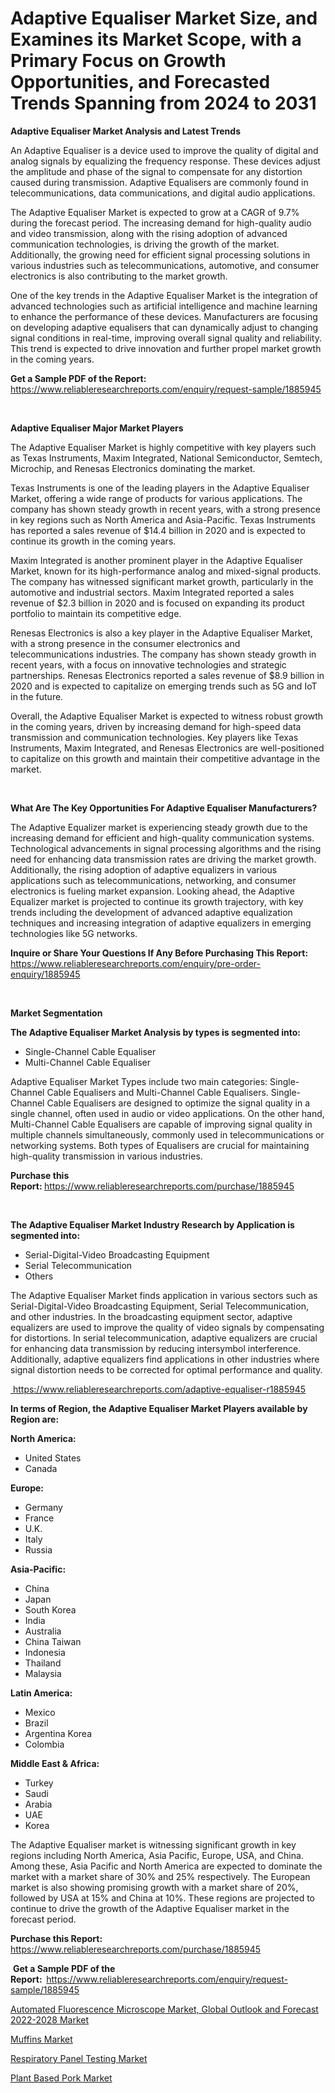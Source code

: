 <p><h1>Adaptive Equaliser Market Size, and Examines its Market Scope, with a Primary Focus on Growth Opportunities, and Forecasted Trends Spanning from 2024 to 2031</h1></p><p><strong>Adaptive Equaliser Market Analysis and Latest Trends</strong></p>
<p><p>An Adaptive Equaliser is a device used to improve the quality of digital and analog signals by equalizing the frequency response. These devices adjust the amplitude and phase of the signal to compensate for any distortion caused during transmission. Adaptive Equalisers are commonly found in telecommunications, data communications, and digital audio applications.</p><p>The Adaptive Equaliser Market is expected to grow at a CAGR of 9.7% during the forecast period. The increasing demand for high-quality audio and video transmission, along with the rising adoption of advanced communication technologies, is driving the growth of the market. Additionally, the growing need for efficient signal processing solutions in various industries such as telecommunications, automotive, and consumer electronics is also contributing to the market growth.</p><p>One of the key trends in the Adaptive Equaliser Market is the integration of advanced technologies such as artificial intelligence and machine learning to enhance the performance of these devices. Manufacturers are focusing on developing adaptive equalisers that can dynamically adjust to changing signal conditions in real-time, improving overall signal quality and reliability. This trend is expected to drive innovation and further propel market growth in the coming years.</p></p>
<p><strong>Get a Sample PDF of the Report:&nbsp;</strong> <a href="https://www.reliableresearchreports.com/enquiry/request-sample/1885945">https://www.reliableresearchreports.com/enquiry/request-sample/1885945</a></p>
<p>&nbsp;</p>
<p><strong>Adaptive Equaliser Major Market Players</strong></p>
<p><p>The Adaptive Equaliser Market is highly competitive with key players such as Texas Instruments, Maxim Integrated, National Semiconductor, Semtech, Microchip, and Renesas Electronics dominating the market. </p><p>Texas Instruments is one of the leading players in the Adaptive Equaliser Market, offering a wide range of products for various applications. The company has shown steady growth in recent years, with a strong presence in key regions such as North America and Asia-Pacific. Texas Instruments has reported a sales revenue of $14.4 billion in 2020 and is expected to continue its growth in the coming years.</p><p>Maxim Integrated is another prominent player in the Adaptive Equaliser Market, known for its high-performance analog and mixed-signal products. The company has witnessed significant market growth, particularly in the automotive and industrial sectors. Maxim Integrated reported a sales revenue of $2.3 billion in 2020 and is focused on expanding its product portfolio to maintain its competitive edge.</p><p>Renesas Electronics is also a key player in the Adaptive Equaliser Market, with a strong presence in the consumer electronics and telecommunications industries. The company has shown steady growth in recent years, with a focus on innovative technologies and strategic partnerships. Renesas Electronics reported a sales revenue of $8.9 billion in 2020 and is expected to capitalize on emerging trends such as 5G and IoT in the future.</p><p>Overall, the Adaptive Equaliser Market is expected to witness robust growth in the coming years, driven by increasing demand for high-speed data transmission and communication technologies. Key players like Texas Instruments, Maxim Integrated, and Renesas Electronics are well-positioned to capitalize on this growth and maintain their competitive advantage in the market.</p></p>
<p>&nbsp;</p>
<p><strong>What Are The Key Opportunities For Adaptive Equaliser Manufacturers?</strong></p>
<p><p>The Adaptive Equalizer market is experiencing steady growth due to the increasing demand for efficient and high-quality communication systems. Technological advancements in signal processing algorithms and the rising need for enhancing data transmission rates are driving the market growth. Additionally, the rising adoption of adaptive equalizers in various applications such as telecommunications, networking, and consumer electronics is fueling market expansion. Looking ahead, the Adaptive Equalizer market is projected to continue its growth trajectory, with key trends including the development of advanced adaptive equalization techniques and increasing integration of adaptive equalizers in emerging technologies like 5G networks.</p></p>
<p><strong>Inquire or Share Your Questions If Any Before Purchasing This Report:</strong> <a href="https://www.reliableresearchreports.com/enquiry/pre-order-enquiry/1885945">https://www.reliableresearchreports.com/enquiry/pre-order-enquiry/1885945</a></p>
<p>&nbsp;</p>
<p><strong>Market Segmentation</strong></p>
<p><strong>The Adaptive Equaliser Market Analysis by types is segmented into:</strong></p>
<p><ul><li>Single-Channel Cable Equaliser</li><li>Multi-Channel Cable Equaliser</li></ul></p>
<p><p>Adaptive Equaliser Market Types include two main categories: Single-Channel Cable Equalisers and Multi-Channel Cable Equalisers. Single-Channel Cable Equalisers are designed to optimize the signal quality in a single channel, often used in audio or video applications. On the other hand, Multi-Channel Cable Equalisers are capable of improving signal quality in multiple channels simultaneously, commonly used in telecommunications or networking systems. Both types of Equalisers are crucial for maintaining high-quality transmission in various industries.</p></p>
<p><strong>Purchase this Report:&nbsp;</strong><a href="https://www.reliableresearchreports.com/purchase/1885945">https://www.reliableresearchreports.com/purchase/1885945</a></p>
<p>&nbsp;</p>
<p><strong>The Adaptive Equaliser Market Industry Research by Application is segmented into:</strong></p>
<p><ul><li>Serial-Digital-Video Broadcasting Equipment</li><li>Serial Telecommunication</li><li>Others</li></ul></p>
<p><p>The Adaptive Equaliser Market finds application in various sectors such as Serial-Digital-Video Broadcasting Equipment, Serial Telecommunication, and other industries. In the broadcasting equipment sector, adaptive equalizers are used to improve the quality of video signals by compensating for distortions. In serial telecommunication, adaptive equalizers are crucial for enhancing data transmission by reducing intersymbol interference. Additionally, adaptive equalizers find applications in other industries where signal distortion needs to be corrected for optimal performance and quality.</p></p>
<p><a href="https://www.reliableresearchreports.com/adaptive-equaliser-r1885945">&nbsp;https://www.reliableresearchreports.com/adaptive-equaliser-r1885945</a></p>
<p><strong>In terms of Region, the Adaptive Equaliser Market Players available by Region are:</strong></p>
<p>
    <p> <strong> North America: </strong>
        <ul>
            <li>United States</li>
            <li>Canada</li>
        </ul>
        </p> 
    <p> <strong> Europe: </strong>
        <ul>
            <li>Germany</li>
            <li>France</li>
            <li>U.K.</li>
            <li>Italy</li>
            <li>Russia</li>
        </ul>
        </p> 
    <p> <strong> Asia-Pacific: </strong>
        <ul>
            <li>China</li>
            <li>Japan</li>
            <li>South Korea</li>
            <li>India</li>
            <li>Australia</li>
            <li>China Taiwan</li>
            <li>Indonesia</li>
            <li>Thailand</li>
            <li>Malaysia</li>
        </ul>
        </p> 
    <p> <strong> Latin America: </strong>
        <ul>
            <li>Mexico</li>
            <li>Brazil</li>
            <li>Argentina Korea</li>
            <li>Colombia</li>
        </ul>
        </p> 
    <p> <strong> Middle East & Africa: </strong>
        <ul>
            <li>Turkey</li>
            <li>Saudi</li>
            <li>Arabia</li>
            <li>UAE</li>
            <li>Korea</li>
        </ul>
    </p>
    </p>
<p><p>The Adaptive Equaliser market is witnessing significant growth in key regions including North America, Asia Pacific, Europe, USA, and China. Among these, Asia Pacific and North America are expected to dominate the market with a market share of 30% and 25% respectively. The European market is also showing promising growth with a market share of 20%, followed by USA at 15% and China at 10%. These regions are projected to continue to drive the growth of the Adaptive Equaliser market in the forecast period.</p></p>
<p><strong>Purchase this Report: </strong><a href="https://www.reliableresearchreports.com/purchase/1885945">https://www.reliableresearchreports.com/purchase/1885945</a></p>
<p>&nbsp;<strong>Get a Sample PDF of the Report:&nbsp;&nbsp;</strong><a href="https://www.reliableresearchreports.com/enquiry/request-sample/1885945">https://www.reliableresearchreports.com/enquiry/request-sample/1885945</a></p>
<p><strong></strong></p>
<p><p><a href="https://www.linkedin.com/pulse/global-automated-fluorescence-microscope-market-outlook-tq5qe">Automated Fluorescence Microscope Market, Global Outlook and Forecast 2022-2028 Market</a></p><p><a href="https://github.com/faisalayoob601/Market-Research-Report-List-1/blob/main/muffins-market.md">Muffins Market</a></p><p><a href="https://www.linkedin.com/pulse/global-respiratory-panel-testing-market-trends-insights-growth-cmwve?trackingId=ieio61J6nMSinF8EHWMNZQ%3D%3D">Respiratory Panel Testing Market</a></p><p><a href="https://github.com/HallieBird1/Market-Research-Report-List-1/blob/main/plant-based-pork-market.md">Plant Based Pork Market</a></p></p>